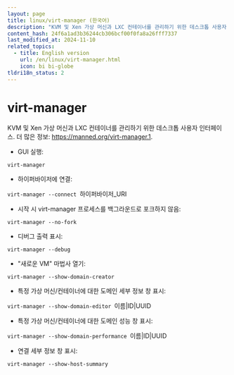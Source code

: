 ```yaml
---
layout: page
title: linux/virt-manager (한국어)
description: "KVM 및 Xen 가상 머신과 LXC 컨테이너를 관리하기 위한 데스크톱 사용자 인터페이스."
content_hash: 24f6a1ad3b36244cb306bcf00f0fa8a26fff7337
last_modified_at: 2024-11-10
related_topics:
  - title: English version
    url: /en/linux/virt-manager.html
    icon: bi bi-globe
tldri18n_status: 2
---
```

# virt-manager

KVM 및 Xen 가상 머신과 LXC 컨테이너를 관리하기 위한 데스크톱 사용자 인터페이스.
더 많은 정보: <https://manned.org/virt-manager.1>.

- GUI 실행:

`virt-manager`

- 하이퍼바이저에 연결:

`virt-manager --connect `<span class="tldr-var badge badge-pill bg-dark-lm bg-white-dm text-white-lm text-dark-dm font-weight-bold">하이퍼바이저_URI</span>

- 시작 시 virt-manager 프로세스를 백그라운드로 포크하지 않음:

`virt-manager --no-fork`

- 디버그 출력 표시:

`virt-manager --debug`

- "새로운 VM" 마법사 열기:

`virt-manager --show-domain-creator`

- 특정 가상 머신/컨테이너에 대한 도메인 세부 정보 창 표시:

`virt-manager --show-domain-editor `<span class="tldr-var badge badge-pill bg-dark-lm bg-white-dm text-white-lm text-dark-dm font-weight-bold">이름|ID|UUID</span>

- 특정 가상 머신/컨테이너에 대한 도메인 성능 창 표시:

`virt-manager --show-domain-performance `<span class="tldr-var badge badge-pill bg-dark-lm bg-white-dm text-white-lm text-dark-dm font-weight-bold">이름|ID|UUID</span>

- 연결 세부 정보 창 표시:

`virt-manager --show-host-summary`
